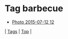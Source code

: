 <!--
title: Tag barbecue
date: 2020-06-28T14:57:48.701Z
tags:
-->
# Tag barbecue

 * [Photo 2015-07-12 12](123884671937.md)

| [Tags](tags.md) | [Top](index.md) |
